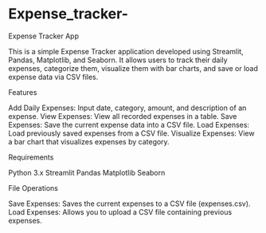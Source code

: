 # Expense_tracker-
Expense Tracker App

This is a simple Expense Tracker application developed using Streamlit, Pandas, Matplotlib, and Seaborn. It allows users to track their daily expenses, categorize them, visualize them with bar charts, and save or load expense data via CSV files.

Features

Add Daily Expenses: Input date, category, amount, and description of an expense.
View Expenses: View all recorded expenses in a table.
Save Expenses: Save the current expense data into a CSV file.
Load Expenses: Load previously saved expenses from a CSV file.
Visualize Expenses: View a bar chart that visualizes expenses by category.

Requirements

Python 3.x
Streamlit
Pandas
Matplotlib
Seaborn



File Operations

Save Expenses: Saves the current expenses to a CSV file (expenses.csv).
Load Expenses: Allows you to upload a CSV file containing previous expenses.


